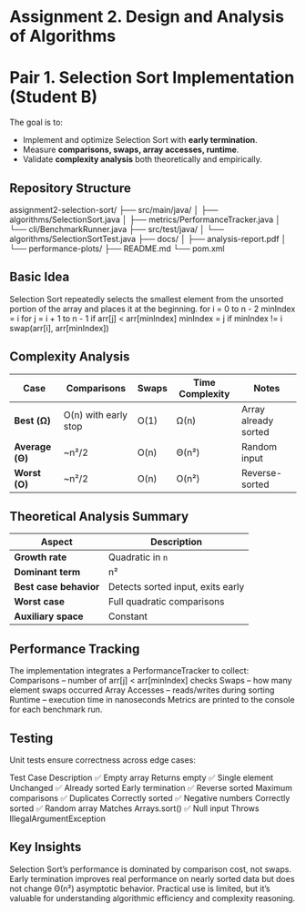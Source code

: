 # Assignment 2. Design and Analysis of Algorithms
# Pair 1. Selection Sort Implementation (Student B)

The goal is to:
- Implement and optimize Selection Sort with **early termination**.
- Measure **comparisons, swaps, array accesses, runtime**.
- Validate **complexity analysis** both theoretically and empirically.


## Repository Structure

assignment2-selection-sort/
├── src/main/java/
│ ├── algorithms/SelectionSort.java
│ ├── metrics/PerformanceTracker.java
│ └── cli/BenchmarkRunner.java
├── src/test/java/
│ └── algorithms/SelectionSortTest.java
├── docs/
│ ├── analysis-report.pdf
│ └── performance-plots/
├── README.md
└── pom.xml

## Basic Idea
Selection Sort repeatedly selects the smallest element from the unsorted portion of the array and places it at the beginning.
for i = 0 to n - 2
minIndex = i
for j = i + 1 to n - 1
if arr[j] < arr[minIndex]
minIndex = j
if minIndex != i
swap(arr[i], arr[minIndex])

## Complexity Analysis
| Case            | Comparisons          | Swaps | Time Complexity | Notes                |
| --------------- | -------------------- | ----- | --------------- | -------------------- |
| **Best (Ω)**    | O(n) with early stop | O(1)  | Ω(n)            | Array already sorted |
| **Average (Θ)** | ~n²/2                | O(n)  | Θ(n²)           | Random input         |
| **Worst (O)**   | ~n²/2                | O(n)  | O(n²)           | Reverse-sorted       |

## Theoretical Analysis Summary
| Aspect                 | Description                       |
| ---------------------- | --------------------------------- |
| **Growth rate**        | Quadratic in `n`                  |
| **Dominant term**      | n²                                |
| **Best case behavior** | Detects sorted input, exits early |
| **Worst case**         | Full quadratic comparisons        |
| **Auxiliary space**    | Constant                          |

## Performance Tracking
The implementation integrates a PerformanceTracker to collect:
Comparisons – number of arr[j] < arr[minIndex] checks
Swaps – how many element swaps occurred
Array Accesses – reads/writes during sorting
Runtime – execution time in nanoseconds
Metrics are printed to the console for each benchmark run.

## Testing
Unit tests ensure correctness across edge cases:

Test Case	Description
✅ Empty array	Returns empty
✅ Single element	Unchanged
✅ Already sorted	Early termination
✅ Reverse sorted	Maximum comparisons
✅ Duplicates	Correctly sorted
✅ Negative numbers	Correctly sorted
✅ Random array	Matches Arrays.sort()
✅ Null input	Throws IllegalArgumentException

## Key Insights
Selection Sort’s performance is dominated by comparison cost, not swaps.
Early termination improves real performance on nearly sorted data but does not change Θ(n²) asymptotic behavior.
Practical use is limited, but it’s valuable for understanding algorithmic efficiency and complexity reasoning.
